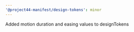 ```yaml
---
'@project44-manifest/design-tokens': minor
---
```


Added motion duration and easing values to designTokens

